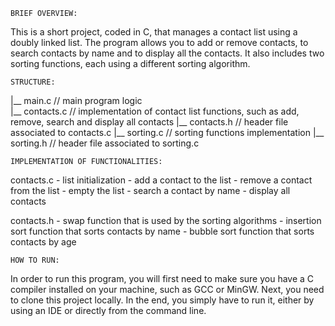     BRIEF OVERVIEW:
This is a short project, coded in C, that manages a contact list using a doubly linked list. The program allows you to add or remove contacts, to search contacts by name and to display all the contacts. It also includes two sorting functions, each using a different sorting algorithm. <br/>


    STRUCTURE: 
|__ main.c         // main program logic <br/>
|__ contacts.c     // implementation of contact list functions, such as add, remove, search and display all contacts
|__ contacts.h     // header file associated to contacts.c
|__ sorting.c      // sorting functions implementation
|__ sorting.h      // header file associated to sorting.c


    IMPLEMENTATION OF FUNCTIONALITIES:
contacts.c
    - list initialization 
    - add a contact to the list
    - remove a contact from the list
    - empty the list
    - search a contact by name
    - display all contacts

contacts.h
    - swap function that is used by the sorting algorithms
    - insertion sort function that sorts contacts by name
    - bubble sort function that sorts contacts by age

    HOW TO RUN:
In order to run this program, you will first need to make sure you have a C compiler installed on your machine, such as GCC or MinGW. Next, you need to clone this project locally. In the end, you simply have to run it, either by using an IDE or directly from the command line. 
